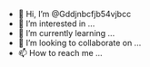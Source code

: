 - 👋 Hi, I’m @Gddjnbcfjb54vjbcc
- 👀 I’m interested in ...
- 🌱 I’m currently learning ...
- 💞️ I’m looking to collaborate on ...
- 📫 How to reach me ...

<!---
Gddjnbcfjb54vjbcc/Gddjnbcfjb54vjbcc is a ✨ special ✨ repository because its `README.md` (this file) appears on your GitHub profile.
You can click the Preview link to take a look at your changes.
--->
